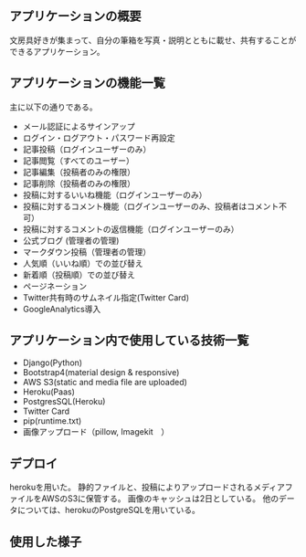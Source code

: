 ## アプリケーションの概要
文房具好きが集まって、自分の筆箱を写真・説明とともに載せ、共有することができるアプリケーション。

## アプリケーションの機能一覧
主に以下の通りである。

- メール認証によるサインアップ
- ログイン・ログアウト・パスワード再設定
- 記事投稿（ログインユーザーのみ）
- 記事閲覧（すべてのユーザー）
- 記事編集（投稿者のみの権限）
- 記事削除（投稿者のみの権限）
- 投稿に対するいいね機能（ログインユーザーのみ）
- 投稿に対するコメント機能（ログインユーザーのみ、投稿者はコメント不可）
- 投稿に対するコメントの返信機能（ログインユーザーのみ）
- 公式ブログ (管理者の管理)
- マークダウン投稿（管理者の管理）
- 人気順（いいね順）での並び替え
- 新着順（投稿順）での並び替え
- ページネーション
- Twitter共有時のサムネイル指定(Twitter Card)
- GoogleAnalytics導入

## アプリケーション内で使用している技術一覧
- Django(Python)
- Bootstrap4(material design & responsive)
- AWS S3(static and media file are uploaded)
- Heroku(Paas)
- PostgresSQL(Heroku)
- Twitter Card
- pip(runtime.txt)
- 画像アップロード（pillow, Imagekit　）

## デプロイ
herokuを用いた。
静的ファイルと、投稿によりアップロードされるメディアファイルをAWSのS3に保管する。
画像のキャッシュは2日としている。
他のデータについては、herokuのPostgreSQLを用いている。

## 使用した様子
